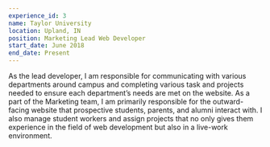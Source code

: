 ```yaml
---
experience_id: 3
name: Taylor University
location: Upland, IN
position: Marketing Lead Web Developer
start_date: June 2018
end_date: Present
---
```


As the lead developer, I am responsible for communicating with various departments around campus and completing various task and projects needed to ensure each department’s needs are met on the website. As a part of the Marketing team, I am primarily responsible for the outward-facing website that prospective students, parents, and alumni interact with. I also manage student workers and assign projects that no only gives them experience in the field of web development but also in a live-work environment.
